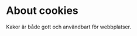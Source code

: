 About cookies
==============================================

Kakor är både gott och användbart för webbplatser.
